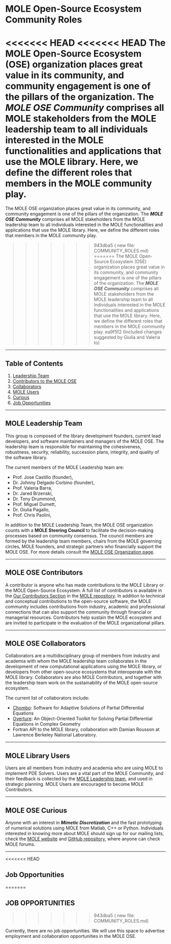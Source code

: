 # MOLE Open-Source Ecosystem Community Roles

<<<<<<< HEAD
<<<<<<< HEAD
The MOLE Open-Source Ecosystem (OSE) organization places great value in its community, and community engagement is one of the pillars of the organization. The **_MOLE OSE Community_** comprises all MOLE stakeholders from the MOLE leadership team to all individuals interested in the MOLE functionalities and applications that use the MOLE library. Here, we define the different roles that members in the MOLE community play.
=======
The MOLE OSE organization places great value in its community, and community engagement is one of the pillars of the organization. The **_MOLE OSE Community_** comprises all MOLE stakeholders from the MOLE leadership team to all individuals interested in the MOLE functionalities and applications that use the MOLE library. Here, we define the different roles that members in the MOLE community play.
>>>>>>> 943dba5 (	new file:   COMMUNITY_ROLES.md)
=======
The MOLE Open-Source Ecosystem (OSE) organization places great value in its community, and community engagement is one of the pillars of the organization. The **_MOLE OSE Community_** comprises all MOLE stakeholders from the MOLE leadership team to all individuals interested in the MOLE functionalities and applications that use the MOLE library. Here, we define the different roles that members in the MOLE community play.
>>>>>>> ea9f5f2 (Included changes suggested by Giulia and Valeria to)

---

## Table of Contents

1. [Leadership Team](#mole-leadership-team)
2. [Contributors to the MOLE OSE](#mole-ose-contributors)
3. [Collaborators](#mole-ose-collaborators)
4. [MOLE Users](#mole-library-users)
5. [Curious](#mole-ose-curious)
6. [Job Opportunities](#job-opportunities)

---

## MOLE Leadership Team

This group is composed of the library development founders, current lead developers, and software maintainers and managers of the MOLE OSE. The leadership team is responsible for maintaining the cohesiveness, robustness, security, reliability, succession plans, integrity, and quality of the software library.

The current members of the MOLE Leadership team are:

- Prof. Jose Castillo (founder),
- Dr. Johnny Delgado Corbino (founder),
- Prof. Valeria Barra,
- Dr. Jared Brzenski,
- Dr. Tony Drummond,
- Prof. Miguel Dumett,
- Dr. Giulia Pagallo,
- Prof. Chris Paolini,

In addition to the MOLE Leadership Team, the MOLE OSE organization counts with a **MOLE Steering Council** to facilitate the decision-making processes based on community consensus. The council members are formed by the leadership team members, chairs from the MOLE governing circles, MOLE founders, and strategic partners who financially support the MOLE OSE. For more details consult the [MOLE OSE Organization page](https://mole-docs.readthedocs.io/en/main/intros/ose_organization_wrapper.html).

---

## MOLE OSE Contributors

A contributor is anyone who has made contributions to the MOLE Library or the MOLE Open-Source Ecosystem.  A full list of contributors is available in the [Our Contributors Section](https://mole-docs.readthedocs.io/en/main/intros/contributing_wrapper.html) in the [MOLE repository](https://github.com/csrc-sdsu/mole). In addition to technical and conceptual contributions to the open-source software, the MOLE community includes contributions from industry, academic and professional connections that can also support the community through financial or managerial resources. Contributors help sustain the MOLE ecosystem and are invited to participate in the evaluation of the MOLE organizational pillars.

---

## MOLE OSE Collaborators

Collaborators are a multidisciplinary group of members from industry and academia with whom the MOLE leadership team collaborates in the development of new computational applications using the MOLE library, or developers from other open-source ecosystems that interoperate with the MOLE library.  Collaborators are also MOLE Contributors, and together with the leadership team work on the sustainability of the MOLE open-source ecosystem.  

The current list of collaborators include:

- [Chombo](https://commons.lbl.gov/spaces/chombo/pages/73468344/Chombo+-+Software+for+Adaptive+Solutions+of+Partial+Differential+Equations): Software for Adaptive Solutions of Partial Differential Equations
- [Overture](https://www.overtureframework.org/): An Object-Oriented Toolkit for Solving Partial Differential Equations in Complex Geometry
- Fortran API to the MOLE library, collaboration with Damian Rousson at Lawrence Berkeley National Laboratory.

---

## MOLE Library Users

Users are all members from industry and academia who are using MOLE to implement PDE Solvers. Users are a vital part of the MOLE Community, and their feedback is collected by the [MOLE Leadership team](#mole-leadership-team), and used in strategic planning. MOLE Users are encouraged to become MOLE Contributors.

---

## MOLE OSE Curious

Anyone with an interest in **_Mimetic Discretization_** and the fast prototyping of numerical solutions using MOLE from Matlab, C++ or Python. Individuals interested in knowing more about MOLE should sign up for our mailing lists, check the [MOLE website](https://mole-docs.readthedocs.io/) and [GitHub repository](https://github.com/csrc-sdsu/mole), where anyone can check MOLE forums.

---

<<<<<<< HEAD
## Job Opportunities
=======
## JOB OPPORTUNITIES
>>>>>>> 943dba5 (	new file:   COMMUNITY_ROLES.md)

Currently, there are no job opportunities. We will use this space to advertise employment and collaboration opportunities in the MOLE OSE.
